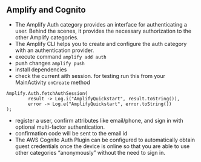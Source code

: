 ## Amplify and Cognito
- The Amplify Auth category provides an interface for authenticating a user. Behind the scenes, it provides the necessary authorization to the other Amplify categories.
- The Amplify CLI helps you to create and configure the auth category with an authentication provider.
- execute command `amplify add auth`
- push changes `amplify push`
- install dependencies
- check the current aith session. for testing run this from your MainActivity `onCreate` method
```
Amplify.Auth.fetchAuthSession(
        result -> Log.i("AmplifyQuickstart", result.toString()),
        error -> Log.e("AmplifyQuickstart", error.toString())
);
```
- register a user, confirm attributes like email/phone, and sign in with optional multi-factor authentication.
- confirmation code will be sent to the email id
- The AWS Cognito Auth Plugin can be configured to automatically obtain guest credentials once the device is online so that you are able to use other categories “anonymously” without the need to sign in.